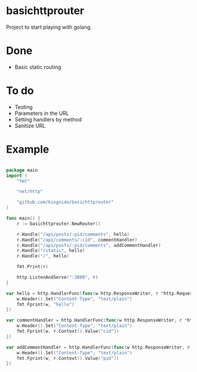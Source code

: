 # basichttprouter

Project to start playing with golang.

# Done

- Basic static routing

# To do

- Testing
- Parameters in the URL
- Setting handlers by method
- Sanitize URL

# Example

```go

package main
import (
	"fmt"

	"net/http"

	"github.com/kingnido/basichttprouter"
)

func main() {
	r := basichttprouter.NewRouter()

	r.Handle("/api/posts/:pid/comments", hello)
	r.Handle("/api/comments/:cid", commentHandler)
	r.Handle("/api/posts/:pid/comments", addCommentHandler)
	r.Handle("/static", hello)
	r.Handle("/", hello)

	fmt.Print(r)

	http.ListenAndServe(":3000", r)
}

var hello = http.HandlerFunc(func(w http.ResponseWriter, r *http.Request) {
	w.Header().Set("Content-Type", "text/plain")
	fmt.Fprint(w, "hello")
})

var commentHandler = http.HandlerFunc(func(w http.ResponseWriter, r *http.Request) {
	w.Header().Set("Content-Type", "text/plain")
	fmt.Fprint(w, r.Context().Value("cid"))
})

var addCommentHandler = http.HandlerFunc(func(w http.ResponseWriter, r *http.Request) {
	w.Header().Set("Content-Type", "text/plain")
	fmt.Fprint(w, r.Context().Value("pid"))
})
```
